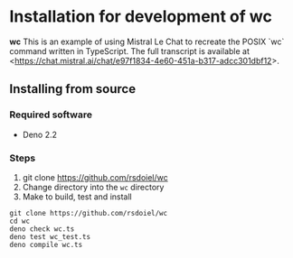 Installation for development of **wc**
===========================================

**wc** This is an example of using Mistral Le Chat to recreate the POSIX &#x60;wc&#x60; command written in TypeScript. The full transcript is available at &lt;https://chat.mistral.ai/chat/e97f1834-4e60-451a-b317-adcc301dbf12&gt;.

Installing from source
----------------------

### Required software

- Deno 2.2

### Steps

1. git clone https://github.com/rsdoiel/wc
2. Change directory into the `wc` directory
3. Make to build, test and install

~~~shell
git clone https://github.com/rsdoiel/wc
cd wc
deno check wc.ts
deno test wc_test.ts
deno compile wc.ts
~~~

